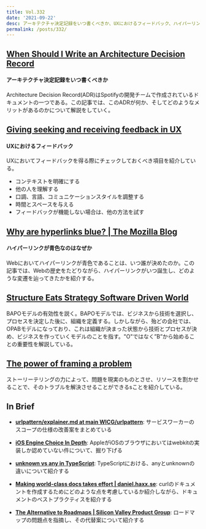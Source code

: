 ```yaml
---
title: Vol.332
date: '2021-09-22'
desc: アーキテクチャ決定記録をいつ書くべきか、UXにおけるフィードバック、ハイパーリンクが青色なのはなぜか、ほか計10リンク
permalink: /posts/332/
---
```



## [When Should I Write an Architecture Decision Record](https://engineering.atspotify.com/2020/04/14/when-should-i-write-an-architecture-decision-record/)
#### アーキテクチャ決定記録をいつ書くべきか

Architecture Decision Record(ADR)はSpotifyの開発チームで作成されているドキュメントの一つである。この記事では、このADRが何か、そしてどのようなメリットがあるのかについて解説をしていく。

## [Giving seeking and receiving feedback in UX](https://uxdesign.cc/giving-seeking-and-receiving-feedback-in-ux-136a905bfc4a)
#### UXにおけるフィードバック

UXにおいてフィードバックを得る際にチェックしておくべき項目を紹介している。

- コンテキストを明確にする
- 他の人を理解する
- 口調、言語、コミュニケーションスタイルを調整する
- 時間とスペースを与える
- フィードバックが機能しない場合は、他の方法を試す


## [Why are hyperlinks blue? | The Mozilla Blog](https://blog.mozilla.org/en/internet-culture/deep-dives/why-are-hyperlinks-blue/)
#### ハイパーリンクが青色なのはなぜか

Webにおいてハイパーリンクが青色であることは、いつ誰が決めたのか。この記事では、Webの歴史をたどりながら、ハイパーリンクがいつ誕生し、どのような変遷を辿ってきたかを紹介する。

## [Structure Eats Strategy  Software Driven World](https://janbosch.com/blog/index.php/2017/11/25/structure-eats-strategy/)

BAPOモデルの有効性を説く。BAPOモデルでは、ビジネスから技術を選択し、プロセスを決定した後に、組織を定義する。しかしながら、殆どの会社では、OPABモデルになっており、これは組織が決まった状態から技術とプロセスが決め、ビジネスを作っていくモデルのことを指す。"O"ではなく”B”から始めることの重要性を解説している。


## [The power of framing a problem](https://surfingcomplexity.blog/2021/08/22/the-power-of-framing-a-problem/)

ストーリーテリングの力によって、問題を現実のものとさせ、リソースを割かせることで、そのトラブルを解決させることができるsことを紹介している。


## In Brief

- **[urlpattern/explainer.md at main  WICG/urlpattern](https://github.com/WICG/urlpattern/blob/main/explainer.md#urlpattern)**: サービスワーカーのスコープの仕様の改善案をまとめている

- **[iOS Engine Choice In Depth](https://infrequently.org/2021/08/webkit-ios-deep-dive/)**: AppleがiOSのブラウザにおいてはwebkitの実装しか認めていない件について、掘り下げる

- **[unknown vs any in TypeScript](https://dmitripavlutin.com/typescript-unknown-vs-any/)**: TypeScriptにおける、anyとunknownの違いについて紹介する

- **[Making world-class docs takes effort | daniel.haxx.se](https://daniel.haxx.se/blog/2021/09/04/making-world-class-docs-takes-effort/)**: curlのドキュメントを作成するためにどのような点を考慮しているか紹介しながら、ドキュメントのベストプラクティスを紹介する

- **[The Alternative to Roadmaps | Silicon Valley Product Group](https://svpg.com/the-alternative-to-roadmaps/)**: ロードマップの問題点を指摘し、その代替案について紹介する
